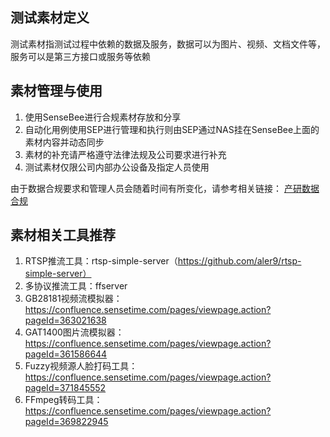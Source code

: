 ## 测试素材定义
测试素材指测试过程中依赖的数据及服务，数据可以为图片、视频、文档文件等，服务可以是第三方接口或服务等依赖

## 素材管理与使用
1. 使用SenseBee进行合规素材存放和分享
2. 自动化用例使用SEP进行管理和执行则由SEP通过NAS挂在SenseBee上面的素材内容并动态同步
3. 素材的补充请严格遵守法律法规及公司要求进行补充
4. 测试素材仅限公司内部办公设备及指定人员使用

由于数据合规要求和管理人员会随着时间有所变化，请参考相关链接： [产研数据合规](https://confluence.sensetime.com/pages/viewpage.action?pageId=346111587)

## 素材相关工具推荐
1. RTSP推流工具：rtsp-simple-server（https://github.com/aler9/rtsp-simple-server）
2. 多协议推流工具：ffserver
3. GB28181视频流模拟器：https://confluence.sensetime.com/pages/viewpage.action?pageId=363021638
4. GAT1400图片流模拟器：https://confluence.sensetime.com/pages/viewpage.action?pageId=361586644
5. Fuzzy视频源人脸打码工具：https://confluence.sensetime.com/pages/viewpage.action?pageId=371845552
6. FFmpeg转码工具：https://confluence.sensetime.com/pages/viewpage.action?pageId=369822945